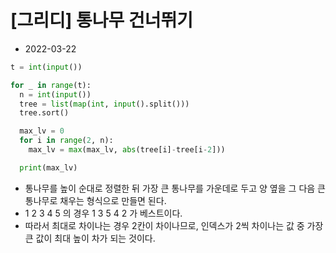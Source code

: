 # [그리디] 통나무 건너뛰기

- 2022-03-22

```python
t = int(input())

for _ in range(t):
  n = int(input())
  tree = list(map(int, input().split()))
  tree.sort()

  max_lv = 0
  for i in range(2, n):
    max_lv = max(max_lv, abs(tree[i]-tree[i-2]))

  print(max_lv)
```

- 통나무를 높이 순대로 정렬한 뒤 가장 큰 통나무를 가운데로 두고 양 옆을 그 다음 큰 통나무로 채우는 형식으로 만들면 된다.
- 1 2 3 4 5 의 경우 1 3 5 4 2 가 베스트이다.
- 따라서 최대로 차이나는 경우 2칸이 차이나므로, 인덱스가 2씩 차이나는 값 중 가장 큰 값이 최대 높이 차가 되는 것이다.
